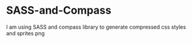 # SASS-and-Compass
 I am using SASS and compass library to generate compressed css styles and sprites png
